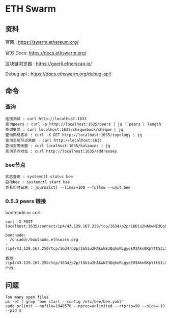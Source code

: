 # ETH Swarm

## 资料
官网 : https://swarm.ethereum.org/

官方 Docs: https://docs.ethswarm.org/

区块链浏览器 : https://goerli.etherscan.io/

Debug api : https://docs.ethswarm.org/debug-api/

## 命令

### 查询
```
连接测试 : curl http://localhost:1633
查询peers : curl -s http://localhost:1635/peers | jq '.peers | length'
查询支票 : curl localhost:1635/chequebook/cheque | jq
查询网络拓补 : curl -X GET http://localhost:1635/topology | jq
查询当前节点余额 : curl http://localhost:1633
查询对等余额 : curl localhost:1635/balances | jq
查询节点地址 : curl http://localhost:1635/addresses

```

### bee节点
```
状态查询 : systemctl status bee
启动bee : systemctl start bee
查看实时日志 : journalctl --lines=100 --follow --unit bee
```
### 0.5.3 peers 链接

bootnode or curl:
```
curl -X POST localhost:1635/connect/ip4/43.129.167.250/tcp/1634/p2p/16Uiu2HAkwNE3QqhoRLgyeEM3AknBKpYttS3LG2rLJJxsRRAVmXJv
```

```
bootnode:
- /dnsaddr/bootnode.ethswarm.org
- /ip4/43.129.167.250/tcp/1634/p2p/16Uiu2HAkwNE3QqhoRLgyeEM3AknBKpYttS3LG2rLJJxsRRAVmXJv
```
```
香港:  /ip4/43.129.167.250/tcp/1634/p2p/16Uiu2HAkwNE3QqhoRLgyeEM3AknBKpYttS3LG2rLJJxsRRAVmXJv
广州: 
```

## 问题

```
Too many open files
ps -ef | grep 'bee start --config /etc/bee/bee.yaml'
sudo prlimit --nofile=1048576 --nproc=unlimited --rtprio=99 --nice=-19 --pid $

```
